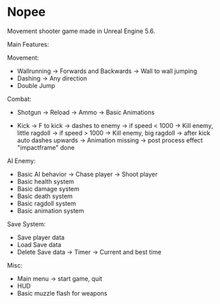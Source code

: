 # Nopee

Movement shooter game made in Unreal Engine 5.6.

Main Features:

Movement:
- Wallrunning
-> Forwards and Backwards
-> Wall to wall jumping
- Dashing
-> Any direction
- Double Jump

Combat:
- Shotgun
-> Reload
-> Ammo
-> Basic Animations

- Kick
-> F to kick
-> dashes to enemy
-> if speed < 1000 -> Kill enemy, little ragdoll
-> if speed > 1000 -> Kill enemy, big ragdoll
-> after kick auto dashes upwards
-> Animation missing
-> post process effect "impactframe" done

AI Enemy:
- Basic AI behavior
-> Chase player
-> Shoot player
- Basic health system
- Basic damage system
- Basic death system
- Basic ragdoll system
- Basic animation system

Save System:
- Save player data
- Load Save data
- Delete Save data
-> Timer -> Current and best time

Misc:
- Main menu -> start game, quit
- HUD
- Basic muzzle flash for weapons